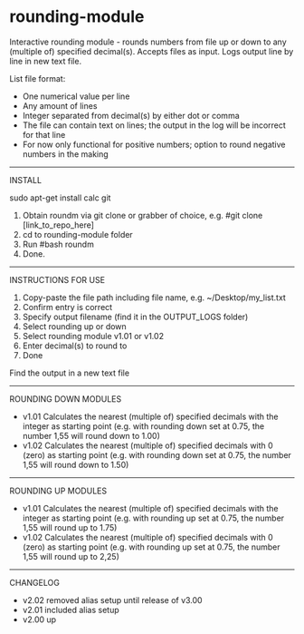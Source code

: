 # rounding-module
Interactive rounding module - rounds numbers from file up or down to any (multiple of) specified decimal(s). Accepts files as input. Logs output line by line in new text file.


List file format:
- One numerical value per line
- Any amount of lines
- Integer separated from decimal(s) by either dot or comma
- The file can contain text on lines; the output in the log will be incorrect for that line
- For now only functional for positive numbers; option to round negative numbers in the making
____

INSTALL

sudo apt-get install calc git

1. Obtain roundm via git clone or grabber of choice, e.g. #git clone [link_to_repo_here]
2. cd to rounding-module folder
3. Run #bash roundm
4. Done.

____

INSTRUCTIONS FOR USE

1. Copy-paste the file path including file name, e.g. ~/Desktop/my_list.txt
2. Confirm entry is correct
3. Specify output filename (find it in the OUTPUT_LOGS folder)
4. Select rounding up or down
5. Select rounding module v1.01 or v1.02
6. Enter decimal(s) to round to
7. Done

Find the output in a new text file

____

ROUNDING DOWN MODULES

- v1.01 Calculates the nearest (multiple of) specified decimals with the integer as starting point (e.g. with rounding down set at 0.75, the number 1,55 will round down to 1.00)
- v1.02 Calculates the nearest (multiple of) specified decimals with 0 (zero) as starting point (e.g. with rounding down set at 0.75, the number 1,55 will round down to 1.50)

____

ROUNDING UP MODULES

- v1.01 Calculates the nearest (multiple of) specified decimals with the integer as starting point (e.g. with rounding up set at 0.75, the number 1,55 will round up to 1.75)
- v1.02 Calculates the nearest (multiple of) specified decimals with 0 (zero) as starting point (e.g. with rounding up set at 0.75, the number 1,55 will round up to 2,25)

____

CHANGELOG

- v2.02
  removed alias setup until release of v3.00
- v2.01
  included alias setup
- v2.00
  up
